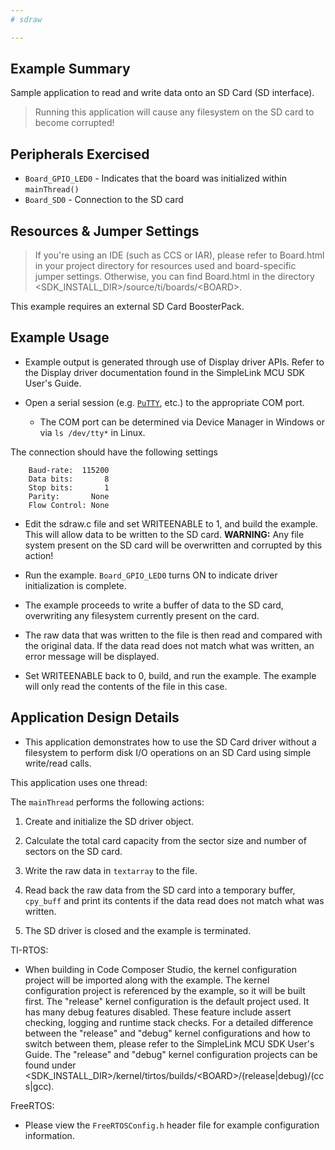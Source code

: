 ```yaml
---
# sdraw

---
```


## Example Summary

Sample application to read and write data onto an SD Card (SD interface).
> Running this application will cause any filesystem on the SD card to
  become corrupted!

## Peripherals Exercised

* `Board_GPIO_LED0` - Indicates that the board was initialized within
`mainThread()`
* `Board_SD0`  - Connection to the SD card

## Resources & Jumper Settings

> If you're using an IDE (such as CCS or IAR), please refer to Board.html in
your project directory for resources used and board-specific jumper settings.
Otherwise, you can find Board.html in the directory
&lt;SDK_INSTALL_DIR&gt;/source/ti/boards/&lt;BOARD&gt;.

This example requires an external SD Card BoosterPack.

## Example Usage

* Example output is generated through use of Display driver APIs. Refer to the
Display driver documentation found in the  SimpleLink MCU SDK User's Guide.

* Open a serial session (e.g. [`PuTTY`](http://www.putty.org/ "PuTTY's
Homepage"), etc.) to the appropriate COM port.
    * The COM port can be determined via Device Manager in Windows or via
`ls /dev/tty*` in Linux.

The connection should have the following settings
```
    Baud-rate:  115200
    Data bits:       8
    Stop bits:       1
    Parity:       None
    Flow Control: None
```

* Edit the sdraw.c file and set WRITEENABLE to 1, and build the example.
  This will allow data to be written to the SD card.  __WARNING:__ Any file
  system present on the SD card will be overwritten and corrupted by this
  action!

* Run the example. `Board_GPIO_LED0` turns ON to indicate driver initialization
is complete.

* The example proceeds to write a buffer of data to the SD card, overwriting
  any filesystem currently present on the card.

* The raw data that was written to the file is then read and compared with
  the original data.  If the data read does not match what was written,
  an error message will be displayed.

* Set WRITEENABLE back to 0, build, and run the example.  The example will
  only read the contents of the file in this case.

## Application Design Details

* This application demonstrates how to use the SD Card driver without
  a filesystem to perform disk I/O operations on an SD Card using
  simple write/read calls.


This application uses one thread:

The `mainThread` performs the following actions:

1. Create and initialize the SD driver object.

2. Calculate the total card capacity from the sector size and number
   of sectors on the SD card.

3. Write the raw data in `textarray` to the file.

4. Read back the raw data from the SD card into a temporary buffer, `cpy_buff`
   and print its contents if the data read does not match what was written.

5. The SD driver is closed and the example is terminated.

TI-RTOS:

* When building in Code Composer Studio, the kernel configuration project will
be imported along with the example. The kernel configuration project is
referenced by the example, so it will be built first. The "release" kernel
configuration is the default project used. It has many debug features disabled.
These feature include assert checking, logging and runtime stack checks. For a
detailed difference between the "release" and "debug" kernel configurations and
how to switch between them, please refer to the SimpleLink MCU SDK User's
Guide. The "release" and "debug" kernel configuration projects can be found
under &lt;SDK_INSTALL_DIR&gt;/kernel/tirtos/builds/&lt;BOARD&gt;/(release|debug)/(ccs|gcc).

FreeRTOS:
* Please view the `FreeRTOSConfig.h` header file for example configuration
information.
